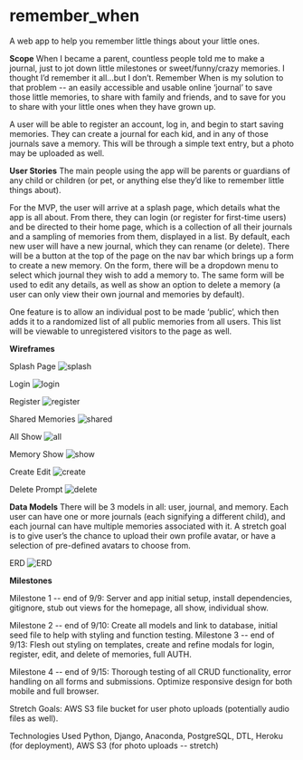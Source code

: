 # remember_when
A web app to help you remember little things about your little ones.

**Scope**
When I became a parent, countless people told me to make a journal, just to jot down little milestones or sweet/funny/crazy memories. I thought I’d remember it all...but I don’t. Remember When is my solution to that problem -- an easily accessible and usable online ‘journal’ to save those little memories, to share with family and friends, and to save for you to share with your little ones when they have grown up.

A user will be able to register an account, log in, and begin to start saving memories. They can create a journal for each kid, and in any of those journals save a memory. This will be through a simple text entry, but a photo may be uploaded as well.

**User Stories**
The main people using the app will be parents or guardians of any child or children (or pet, or anything else they’d like to remember little things about).

For the MVP, the user will arrive at a splash page, which details what the app is all about. From there, they can login (or register for first-time users) and be directed to their home page, which is a collection of all their journals and a sampling of memories from them, displayed in a list. By default, each new user will have a new journal, which they can rename (or delete). There will be a button at the top of the page on the nav bar which brings up a form to create a new memory. On the form, there will be a dropdown menu to select which journal they wish to add a memory to. The same form will be used to edit any details, as well as show an option to delete a memory (a user can only view their own journal and memories by default). 

One feature is to allow an individual post to be made ‘public’, which then adds it to a randomized list of all public memories from all users. This list will be viewable to unregistered visitors to the page as well.

**Wireframes**

Splash Page
![splash](./images/Splash.png)

Login
![login](./images/Login.png)

Register
![register](./images/Register.png)

Shared Memories
![shared](./images/SharedMemories.png)

All Show
![all](./images/AllShow.png)

Memory Show
![show](./images/MemoryShow.png)

Create Edit
![create](./images/CreateEdit.png)

Delete Prompt
![delete](./images/DeletePrompt.png)


**Data Models**
There will be 3 models in all: user, journal, and memory. Each user can have one or more journals (each signifying a different child), and each journal can have multiple memories associated with it. A stretch goal is to give user’s the chance to upload their own profile avatar, or have a selection of pre-defined avatars to choose from.

ERD
![ERD](./images/ERD.png)

**Milestones**

Milestone 1 -- end of 9/9: Server and app initial setup, install dependencies, gitignore, stub out views for the homepage, all show, individual show.

Milestone 2 -- end of 9/10: 
Create all models and link to database, initial seed file to help with styling and function testing.
Milestone 3 -- end of 9/13: Flesh out styling on templates, create and refine modals for login, register, edit, and delete of memories, full AUTH.

Milestone 4 -- end of 9/15: Thorough testing of all CRUD functionality, error handling on all forms and submissions. Optimize responsive design for both mobile and full browser.

Stretch Goals: AWS S3 file bucket for user photo uploads (potentially audio files as well).

Technologies Used
Python, Django, Anaconda, PostgreSQL, DTL, Heroku (for deployment), AWS S3 (for photo uploads -- stretch)

